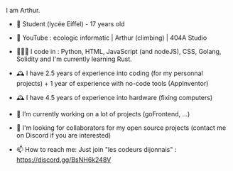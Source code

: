 I am Arthur.

- 🏫 Student (lycée Eiffel) - 17 years old
- 🎥 YouTube : ecologic informatic | Arthur (climbing) | 404A Studio

- 👨🏼‍💻 I code in : Python, HTML, JavaScript (and nodeJS), CSS, Golang, Solidity and I'm currently learning Rust.
- 🕰️ I have 2.5 years of experience into coding (for my personnal projects) + 1 year of experience with no-code tools (AppInventor)
- 🕰️ I have 4.5 years of experience into hardware (fixing computers)
- 🔭 I’m currently working on a lot of projects (goFrontend, ...)
- 🤝 I'm looking for collaborators for my open source projects (contact me on Discord if you are interested)
- 📫 How to reach me: Just join "les codeurs dijonnais" : https://discord.gg/BsNH6k248V
